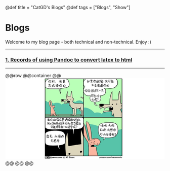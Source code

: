 @def title = "CatGD's Blogs"
@def tags = ["Blogs", "Show"]

# Blogs

Welcome to my blog page - both technical and non-technical. Enjoy :)

---

### [1. Records of using Pandoc to convert latex to html](/html/2024-1-23-Pandoc/)

---

@@row
@@container
@@[![](/assets/posts/AfunComic.jpeg)]() @@
@@
@@


<!-- ### [fermions? `图文不相关`](/posts/2022-10-08-fermions) -->
